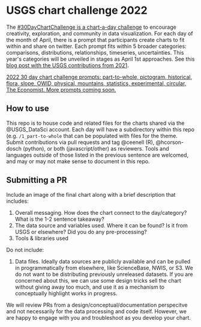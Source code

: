 # USGS chart challenge 2022
The [#30DayChartChallenge is a chart-a-day challenge](https://twitter.com/30DayChartChall) to encourage creativity, exploration, and community in data visualization. For each day of the month of April, there is a prompt that participants create charts to fit within and share on twitter. Each prompt fits within 5 broader categories: comparisons, distributions, relationships, timeseries, uncertainties. This year's categories will be unveiled in stages as April 1st approaches. See this [blog post with the USGS contributions from 2021](https://waterdata.usgs.gov/blog/30daychartchallenge-2021/).

[2022 30 day chart challenge prompts: part-to-whole, pictogram, historical, flora, slope, OWID, physical, mountains, statistics, experimental, circular, The Economist. More prompts coming soon.](https://pbs.twimg.com/media/FM8RLvKWQAUy5_d?format=jpg&name=4096x4096) 

## How to use
This repo is to house code and related files for the charts shared via the @USGS_DataSci account. Each day will have a subdirectory within this repo (e.g. `/1_part-to-whole` that can be populated with files for the theme. Submit contributions via pull requests and tag @ceenell (R), @hcorson-dosch (python), or both (javascript/other) as reviewers. Tools and languages outside of those listed in the previous sentence are welcomed, and may or may not make sense to document in this repo.

## Submitting a PR
Include an image of the final chart along with a brief description that includes: 
1. Overall messaging. How does the chart connect to the day/category? What is the 1-2 sentence takeaway?
2. The data source and variables used. Where it can be found? Is it from USGS or elsewhere? Did you do any pre-processing?
3. Tools & libraries used 

Do not include: 
1. Data files. Ideally data sources are publicly available and can be pulled in programmatically from elsewhere, like ScienceBase, NWIS, or S3. We do not want to be distributing previously unreleased datasets. If you are concerned about this, we can use some design tricks sell the chart without giving away too much, and use it as a mechanism to conceptually highlight works in progress.

We will review PRs from a design/conceptual/documentation perspecitve and not necessarily for the data processing and code itself. However, we are happy to engage with you and troubleshoot as you develop your chart.
